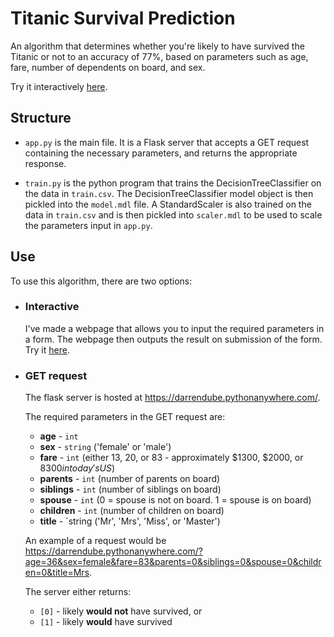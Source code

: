 # Titanic Survival Prediction

An algorithm that determines whether you're likely to have survived the Titanic or not to an accuracy of 77%, based on parameters such as age, fare, number of dependents on board, and sex.

Try it interactively [here](https://darrendube.com/projects/titanic-dataset).

## Structure

- `app.py` is the main file. It is a Flask server that accepts a GET request containing the necessary parameters, and returns the appropriate response.

- `train.py` is the python program that trains the DecisionTreeClassifier on the data in `train.csv`. The DecisionTreeClassifier model object is then pickled into the `model.mdl` file. A StandardScaler is also trained on the data in `train.csv` and is then pickled into `scaler.mdl` to be used to scale the parameters input in `app.py`.

## Use

To use this algorithm, there are two options:

- ### Interactive
  I've made a webpage that allows you to input the required parameters in a form. The webpage then outputs the result on submission of the form. Try it [here](https://darrendube.com/projects/titanic-dataset).
  
- ### GET request
  The flask server is hosted at https://darrendube.pythonanywhere.com/. 
  
  The required parameters in the GET request are:
  
  - **age** - `int`
  - **sex** - `string` ('female' or 'male')
  - **fare** - `int` (either 13, 20, or 83 - approximately $1300, $2000, or $8300 in today's US$)
  - **parents** - `int` (number of parents on board)
  - **siblings** - `int` (number of siblings on board)
  - **spouse** - `int` (0 = spouse is not on board. 1 = spouse is on board)
  - **children** - `int` (number of children on board)
  - **title** - `string ('Mr', 'Mrs', 'Miss', or 'Master')

  An example of a request would be https://darrendube.pythonanywhere.com/?age=36&sex=female&fare=83&parents=0&siblings=0&spouse=0&children=0&title=Mrs. 
  
  The server either returns:
  - `[0]` - likely **would not** have survived, or
  - `[1]` - likely **would** have survived
